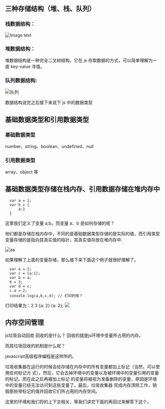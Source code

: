 ## 三种存储结构（堆、栈、队列）

### 栈数据结构：

![Image text](https://upload-images.jianshu.io/upload_images/599584-b12fef30803a0c53.png?imageMogr2/auto-orient/strip%7CimageView2/2/w/700/format/webp)

### 堆数据结构：

堆数据结构是一种完全二叉树结构。它在 js 存取数据的方式，可以简单理解为一直 key-value 寻值。

### 队列数据结构:

![队列](https://upload-images.jianshu.io/upload_images/599584-7ca4b641daf48c57.png?imageMogr2/auto-orient/strip%7CimageView2/2/w/1000/format/webp)

数据结构说完之后接下来说下 js 中的数据类型

## 基础数据类型和引用数据类型

### 基础数据类型

number、string、boolean、undefined、null

### 引用数据类型

array、object 等

## 基础数据类型存储在栈内存、引用数据存储在堆内存中

```
  var a = 1;
  var b = {
      a:1
  }
```

这里我们定义了变量 a,b。而变量 a、b 是如何存储的呢？

他们都是存储在栈内存中，不同的是基础数据类型存储的是实际的值，而引用类型变量存储的是指向其真实值的指针，其真实值存放在堆内存中.

![aa](https://s2.ax1x.com/2019/06/12/VRr3qK.png)

如果理解了上面的变量存储，那么接下来下面这个例子就很好理解了。

```
  var a = 2;
  var c = {a:1};
  var b = a;
  b = 3;
  var d = c;
  c.a = 2;
  console.log(a,b,c,d); // 打印的啥？
```

打印结果为：2 3 {a: 2} {a: 2};
![](https://s2.ax1x.com/2019/06/12/VRyODx.png)

## 内存空间管理
js垃圾自动回收
回收的是什么？ 回收的就是js环境中变量所占用的内存。

而其垃圾回收的机制是什么呢？

javascript高级程序编程是这样所的。

垃圾收集器在运行的时候会给存储在内存中的所有变量都加上标记（当然，可以使用任何标记方
式）。然后，它会去掉环境中的变量以及被环境中的变量引用的变量的标记。而在此之后再被加上标记
的变量将被视为准备删除的变量，原因是环境中的变量已经无法访问到这些变量了。最后，垃圾收集器
完成内存清除工作，销毁那些带标记的值并回收它们所占用的内存空间。

这里的环境和我们将的上下文相关。等我们讲完下面的再回过来解答下这个。
